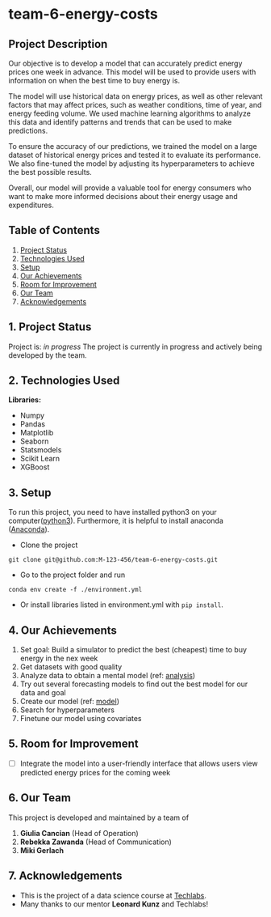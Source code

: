 # team-6-energy-costs

## Project Description

Our objective is to develop a model that can accurately predict energy prices one week in advance. This model will be used to provide users with information on when the best time to buy energy is.

The model will use historical data on energy prices, as well as other relevant factors that may affect prices, such as weather conditions, time of year, and energy feeding volume. We used machine learning algorithms to analyze this data and identify patterns and trends that can be used to make predictions.

To ensure the accuracy of our predictions, we trained the model on a large dataset of historical energy prices and tested it to evaluate its performance. We also fine-tuned the model by adjusting its hyperparameters to achieve the best possible results.

Overall, our model will provide a valuable tool for energy consumers who want to make more informed decisions about their energy usage and expenditures.

## Table of Contents

1. [Project Status](#1-project-status)
2. [Technologies Used](#2-technologies-used)
3. [Setup](#3-setup)
4. [Our Achievements](#4-our-achievements)
5. [Room for Improvement](#5-room-for-improvement)
6. [Our Team](#6-our-team)
7. [Acknowledgements](#7-acknowledgements)

## 1. Project Status

Project is: _in progress_
The project is currently in progress and actively being developed by the team.

## 2. Technologies Used

**Libraries:**

- Numpy
- Pandas
- Matplotlib
- Seaborn
- Statsmodels
- Scikit Learn
- XGBoost

## 3. Setup

To run this project, you need to have installed python3 on your computer([python3](https://www.python.org/downloads/)).
Furthermore, it is helpful to install anaconda ([Anaconda](https://docs.anaconda.com/anaconda/install/index.html)).

- Clone the project

```
git clone git@github.com:M-123-456/team-6-energy-costs.git
```

- Go to the project folder and run

```
conda env create -f ./environment.yml
```

- Or install libraries listed in environment.yml with `pip install`.

## 4. Our Achievements

1. Set goal: Build a simulator to predict the best (cheapest) time to buy energy in the nex week
2. Get datasets with good quality
3. Analyze data to obtain a mental model (ref: [analysis](./analysis.ipynb))
4. Try out several forecasting models to find out the best model for our data and goal
5. Create our model (ref: [model](./DEIN_DATEINAME.ipynb))
6. Search for hyperparameters
7. Finetune our model using covariates

## 5. Room for Improvement

- [ ] Integrate the model into a user-friendly interface that allows users view predicted energy prices for the coming week

## 6. Our Team

This project is developed and maintained by a team of

1. **Giulia Cancian** (Head of Operation)
2. **Rebekka Zawanda** (Head of Communication)
3. **Miki Gerlach**

## 7. Acknowledgements

- This is the project of a data science course at [Techlabs](https://techlabs.org/).
- Many thanks to our mentor **Leonard Kunz** and Techlabs!
